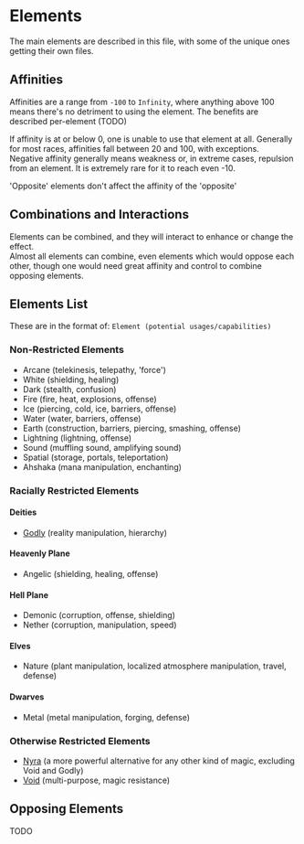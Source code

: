 # Elements

The main elements are described in this file, with some of the unique ones getting their own files.

## Affinities

Affinities are a range from `-100` to `Infinity`, where anything above 100 means there's no detriment to using the element. The benefits are described per-element (TODO)

If affinity is at or below 0, one is unable to use that element at all. Generally for most races, affinities fall between 20 and 100, with exceptions.  
Negative affinity generally means weakness or, in extreme cases, repulsion from an element. It is extremely rare for it to reach even -10.

'Opposite' elements don't affect the affinity of the 'opposite'

## Combinations and Interactions

Elements can be combined, and they will interact to enhance or change the effect.  
Almost all elements can combine, even elements which would oppose each other, though one would need great affinity and control to combine opposing elements.

## Elements List

These are in the format of: `Element (potential usages/capabilities)`

### Non-Restricted Elements

- Arcane (telekinesis, telepathy, 'force')
- White (shielding, healing)
- Dark (stealth, confusion)
- Fire (fire, heat, explosions, offense)
- Ice (piercing, cold, ice, barriers, offense)
- Water (water, barriers, offense)
- Earth (construction, barriers, piercing, smashing, offense)
- Lightning (lightning, offense)
- Sound (muffling sound, amplifying sound)
- Spatial (storage, portals, teleportation)
- Ahshaka (mana manipulation, enchanting)

### Racially Restricted Elements

#### Deities

- [Godly](Godly.md) (reality manipulation, hierarchy)

#### Heavenly Plane

- Angelic (shielding, healing, offense)

#### Hell Plane

- Demonic (corruption, offense, shielding)
- Nether (corruption, manipulation, speed)

#### Elves

- Nature (plant manipulation, localized atmosphere manipulation, travel, defense)

#### Dwarves

- Metal (metal manipulation, forging, defense)

### Otherwise Restricted Elements

- [Nyra](Nyra.md) (a more powerful alternative for any other kind of magic, excluding Void and Godly)
- [Void](Void.md) (multi-purpose, magic resistance)

## Opposing Elements

TODO
